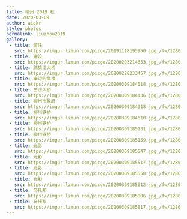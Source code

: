 ```yaml
---
title: 柳州 2019 秋
date: 2020-03-09
author: aiokr
style: photos
permalink: liuzhou2019
gallery:
 - title: 留住
   src: https://imgur.lzmun.com/picgo/20191118195950.jpg_/fw/1280
 - title: 建设
   src: https://imgur.lzmun.com/picgo/20200203214653.jpg_/fw/1280
 - title: 鹧鸪江大桥
   src: https://imgur.lzmun.com/picgo/20200228233457.jpg_/fw/1280
 - title: 岸边的高楼
   src: https://imgur.lzmun.com/picgo/20200309184018.jpg_/fw/1280
 - title: 白沙大桥
   src: https://imgur.lzmun.com/picgo/20200309184136.jpg_/fw/1280
 - title: 柳州市政府
   src: https://imgur.lzmun.com/picgo/20200309184318.jpg_/fw/1280
 - title: 柳州铁桥
   src: https://imgur.lzmun.com/picgo/20200309184610.jpg_/fw/1280
 - title: 柳州铁桥
   src: https://imgur.lzmun.com/picgo/20200309185131.jpg_/fw/1280
 - title: 柳州铁桥
   src: https://imgur.lzmun.com/picgo/20200309185159.jpg_/fw/1280
 - title: 光影
   src: https://imgur.lzmun.com/picgo/20200309185547.jpg_/fw/1280
 - title: 光影
   src: https://imgur.lzmun.com/picgo/20200309185517.jpg_/fw/1280
 - title: 光影
   src: https://imgur.lzmun.com/picgo/20200309185558.jpg_/fw/1280
 - title: 光影
   src: https://imgur.lzmun.com/picgo/20200309185612.jpg_/fw/1280
 - title: 乌托邦
   src: https://imgur.lzmun.com/picgo/20200309185806.jpg_/fw/1280
 - title: 乌托邦
   src: https://imgur.lzmun.com/picgo/20200309185817.jpg_/fw/1280
---
```


